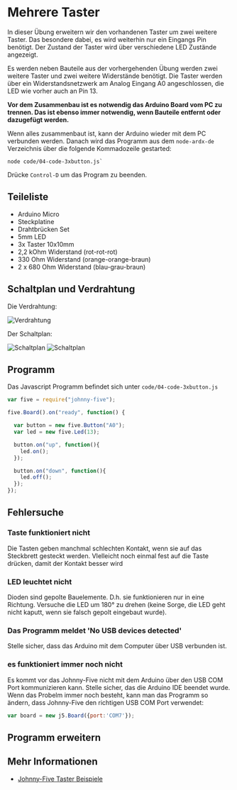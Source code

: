 # Mehrere Taster

In dieser Übung erweitern wir den vorhandenen Taster um zwei weitere Taster. Das besondere dabei, es wird weiterhin nur ein Eingangs Pin benötigt. Der Zustand der Taster wird über verschiedene LED Zustände angezeigt.

Es werden neben Bauteile aus der vorhergehenden Übung werden zwei weitere Taster und zwei weitere Widerstände benötigt. Die Taster werden über ein Widerstandsnetzwerk am Analog Eingang A0 angeschlossen, die LED wie vorher auch an Pin 13. 

**Vor dem Zusammenbau ist es notwendig das Arduino Board vom PC zu trennen. Das ist ebenso immer notwendig, wenn Bauteile entfernt oder dazugefügt werden.**

Wenn alles zusammenbaut ist, kann der Arduino wieder mit dem PC verbunden werden. Danach wird das Programm aus dem `node-ardx-de` Verzeichnis über die folgende Kommadozeile gestarted:

```shell
node code/04-code-3xbutton.js`
```

Drücke `Control-D` um das Program zu beenden.

## Teileliste

* Arduino Micro
* Steckplatine
* Drahtbrücken Set
* 5mm LED 
* 3x Taster 10x10mm
* 2,2 kOhm Widerstand (rot-rot-rot)
* 330 Ohm Widerstand (orange-orange-braun)
* 2 x 680 Ohm Widerstand (blau-grau-braun)

## Schaltplan und Verdrahtung

Die Verdrahtung:

![Verdrahtung](%assets_url%/circ/04-LED-3xButton_Steckplatine.png "Verdrahtung")

Der Schaltplan:

![Schaltplan](%assets_url%/circ/led-schematic.png "Schaltplan")
![Schaltplan](%assets_url%/circ/3xbutton-schematic.png "Schaltplan")

## Programm

Das Javascript Programm befindet sich unter `code/04-code-3xbutton.js`

```javascript
var five = require("johnny-five");

five.Board().on("ready", function() {

  var button = new five.Button("A0");
  var led = new five.Led(13);

  button.on("up", function(){
    led.on();
  });

  button.on("down", function(){
    led.off();
  });
});
```
	
## Fehlersuche

### Taste funktioniert nicht

Die Tasten geben manchmal schlechten Kontakt, wenn sie auf das Steckbrett gesteckt werden. VIelleicht noch einmal fest auf die Taste drücken, damit der Kontakt besser wird 

### LED leuchtet nicht

Dioden sind gepolte Bauelemente. D.h. sie funktionieren nur in eine Richtung. Versuche die LED um 180° zu drehen (keine Sorge, die LED geht nicht kaputt, wenn sie falsch gepolt eingebaut wurde).


###  Das Programm meldet 'No USB devices detected'

Stelle sicher, dass das Arduino mit dem Computer über USB verbunden ist.

### es funktioniert immer noch nicht

Es kommt vor das Johnny-Five nicht mit dem Arduino über den USB COM Port kommunizieren kann. Stelle sicher, das die Arduino IDE beendet wurde. Wenn das Probelm immer noch besteht, kann man das Programm so ändern, dass Johnny-Five den richtigen USB COM Port verwendet:

```javascript
var board = new j5.Board({port:'COM7'});
```

## Programm erweitern

## Mehr Informationen

* [Johnny-Five Taster Beispiele](http://johnny-five.io/api/button/)
